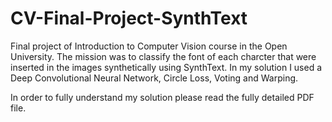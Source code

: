 # CV-Final-Project-SynthText

Final project of Introduction to Computer Vision course in the Open University.
The mission was to classify the font of each charcter that were inserted in the images synthetically using SynthText.
In my solution I used a Deep Convolutional Neural Network, Circle Loss, Voting and Warping.

In order to fully understand my solution please read the fully detailed PDF file.

